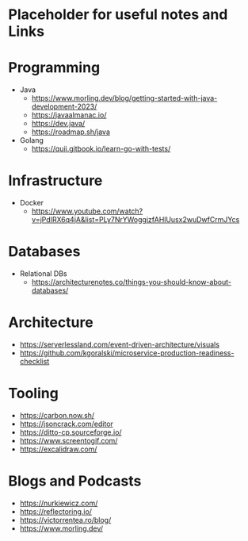 # Placeholder for useful notes and Links

# Programming 
- Java 
  - https://www.morling.dev/blog/getting-started-with-java-development-2023/   
  - https://javaalmanac.io/ 
  - https://dev.java/
  - https://roadmap.sh/java 
- Golang
  - https://quii.gitbook.io/learn-go-with-tests/
  
# Infrastructure 
- Docker 
  - https://www.youtube.com/watch?v=jPdIRX6q4jA&list=PLy7NrYWoggjzfAHlUusx2wuDwfCrmJYcs 
  
# Databases
- Relational DBs 
  - https://architecturenotes.co/things-you-should-know-about-databases/

# Architecture 
 - https://serverlessland.com/event-driven-architecture/visuals
 - https://github.com/kgoralski/microservice-production-readiness-checklist

# Tooling
- https://carbon.now.sh/ 
- https://jsoncrack.com/editor 
- https://ditto-cp.sourceforge.io/
- https://www.screentogif.com/
- https://excalidraw.com/

# Blogs and Podcasts 
- https://nurkiewicz.com/ 
- https://reflectoring.io/ 
- https://victorrentea.ro/blog/
- https://www.morling.dev/ 

